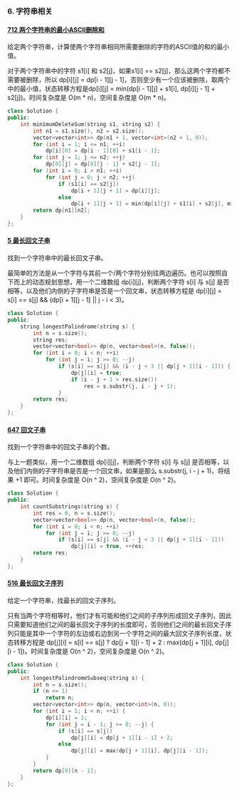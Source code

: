 ### 6. 字符串相关

#### [712 两个字符串的最小ASCII删除和](https://leetcode-cn.com/problems/minimum-ascii-delete-sum-for-two-strings/)

给定两个字符串，计算使两个字符串相同所需要删除的字符的ASCII值的和的最小值。

对于两个字符串中的字符 s1[i] 和 s2[j]，如果s1[i] == s2[j]，那么这两个字符都不需要被删除，所以 dp[i][j] = dp[i - 1][j - 1]，否则至少有一个应该被删除，取两个中的最小值，状态转移方程是dp[i][j] = min(dp[i - 1][j] + s1[i], dp[i][j - 1] + s2[j])。时间复杂度是 O(m * n)，空间复杂度是 O(m * n)。

```c++
class Solution {
public:
    int minimumDeleteSum(string s1, string s2) {
        int n1 = s1.size(), n2 = s2.size();
        vector<vector<int>> dp(n1 + 1, vector<int>(n2 + 1, 0));
        for (int i = 1; i <= n1; ++i)
            dp[i][0] = dp[i - 1][0] + s1[i - 1];
        for (int j = 1; j <= n2; ++j)
            dp[0][j] = dp[0][j - 1] + s2[j - 1];
        for (int i = 0; i < n1; ++i)
            for (int j = 0; j < n2; ++j)
                if (s1[i] == s2[j])
                    dp[i + 1][j + 1] = dp[i][j];
                else
                    dp[i + 1][j + 1] = min(dp[i][j] + s1[i] + s2[j], min(dp[i][j + 1] + s1[i], dp[i + 1][j] + s2[j]));
        return dp[n1][n2];
    }
};
```

#### [5 最长回文子串](https://leetcode-cn.com/problems/longest-palindromic-substring/)

找到一个字符串中的最长回文子串。

最简单的方法是从一个字符与其前一个/两个字符分别往两边遍历。也可以按照自下而上的动态规划思想，用一个二维数组 dp[i][j]，判断两个字符 s[i] 与 s[j] 是否相等，以及他们内侧的子字符串是否是一个回文串，状态转移方程是 dp[i][j] = s[i] == s[j] && (dp[i + 1][j - 1] || j - i < 3)。

```c++
class Solution {
public:
    string longestPalindrome(string s) {
        int n = s.size();
        string res;
        vector<vector<bool>> dp(n, vector<bool>(n, false));
        for (int i = 0; i < n; ++i)
            for (int j = i; j >= 0; --j)
                if (s[i] == s[j] && (i - j < 3 || dp[j + 1][i - 1])) {
                    dp[j][i] = true;
                    if (i - j + 1 > res.size())
                        res = s.substr(j, i - j + 1);
                }
        return res;
    }
};
```

#### [647 回文子串](https://leetcode-cn.com/problems/palindromic-substrings/)

找到一个字符串中的回文子串的个数。

与上一题类似，用一个二维数组 dp[i][j]，判断两个字符 s[i] 与 s[j] 是否相等，以及他们内侧的子字符串是否是一个回文串，如果是那么 s.substr(j, i - j + 1)，将结果 +1 即可。时间复杂度是 O(n ^ 2)，空间复杂度是 O(n ^ 2)。

```c++
class Solution {
public:
    int countSubstrings(string s) {
        int res = 0, n = s.size();
        vector<vector<bool>> dp(n, vector<bool>(n, false));
        for (int i = 0; i < n; ++i)
            for (int j = i; j >= 0; --j)
                if (s[i] == s[j] && (i - j < 3 || dp[j + 1][i - 1]))
                    dp[j][i] = true, ++res;
        return res;
    }
};
```

#### [516 最长回文子序列](https://leetcode-cn.com/problems/longest-palindromic-subsequence/)

给定一个字符串，找最长的回文子序列。

只有当两个字符相等时，他们才有可能和他们之间的子序列形成回文子序列，因此只需要知道他们之间的最长回文子序列的长度即可，否则他们之间的最长回文子序列只能是其中一个字符的左边或右边到另一个字符之间的最大回文子序列长度，状态转移方程是 dp[j][i] = s[i] == s[j] ? dp[j + 1][i - 1] + 2 : max(dp[j + 1][i], dp[j][i - 1])。时间复杂度是 O(n ^ 2)，空间复杂度是 O(n ^ 2)。

```c++
class Solution {
public:
    int longestPalindromeSubseq(string s) {
        int n = s.size();
        if (n <= 1)
            return n;
        vector<vector<int>> dp(n, vector<int>(n, 0));
        for (int i = 1; i < n; ++i) {
            dp[i][i] = 1;
            for (int j = i - 1; j >= 0; --j) {
                if (s[i] == s[j])
                    dp[j][i] = dp[j + 1][i - 1] + 2;
                else
                    dp[j][i] = max(dp[j + 1][i], dp[j][i - 1]);
            }
        }
        return dp[0][n - 1];
    }
};
```
